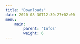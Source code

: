 ```yaml
---
title: "Downloads"
date: 2020-08-30T12:39:27+02:00
menu:
    main: 
        parent: 'Infos'
        weight: 6
---
```


